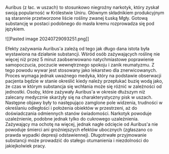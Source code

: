 Auribus (z łac. w uszach) to stosunkowo niegroźny narkotyk, który zyskał swoją popularność w Królestwie Uniru. Głównym składnikiem produkcyjnym są starannie przetworzone liście rośliny zwanej Łuską Mgły. Gotową substancję w postaci podobnego do masła kremu rozprowadza się pod językiem.

![[Pasted image 20240729093251.png]]

Efekty zażywania Auribus'a zależą od tego jak długo dana istota była wystawiona na działanie substancji. 
Wśród osób zażywających roślinę nie więcej niż przez 5 minut zaobserwowano natychmiastowe poprawienie samopoczucia, poczucie wewnętrznego spokoju i zanik reumatyzmu. Z tego powodu wywar jest stosowany jako lekarstwo dla znerwicowanych. Proces wymaga jednak uważnego medyka, który na podstawie obserwacji pacjenta będzie w stanie określić kiedy należy przepłukać buzię wodą jako, że czas w którym substancja się wchłania może się różnić w zależności od jednostki.
Osoby, które zażywały Auribus'a w okresie dłuższym niż zalecany medycznie skarżyły się na charakterystyczny pisk w uszach. Następne objawy były to następująco zamglone pole widzenia, trudności w określaniu odległości i położenia obiektów w przestrzeni, aż do doświadczania odmiennych stanów świadomości.
Narkotyk powoduje uzależnienie, podobne jednak tylko do cukrowego uzależnienia. Zażywający ma ochotę na więcej, jednak nagłe odcięcie od Auribus'a nie powoduje śmierci ani groźniejszych efektów ubocznych (zgłaszano co prawda wypadki depresji odstawiennej). Długotrwałe przyjmowanie substancji może prowadzić do stałego otumanienia i niezdolności do jakiejkolwiek pracy.
